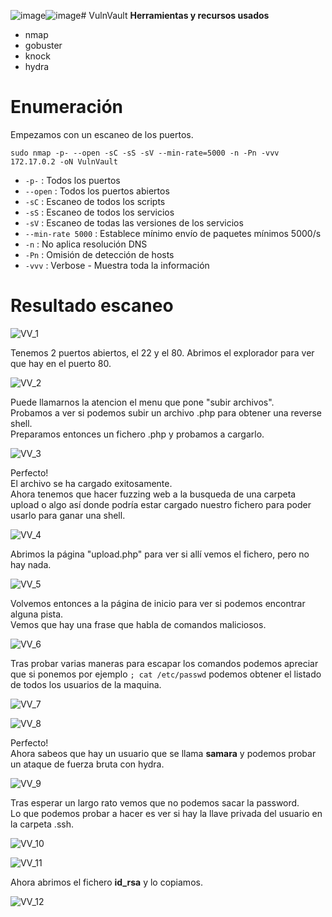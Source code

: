 ![image](https://github.com/user-attachments/assets/c3774c10-44df-4b2e-bd4d-de010079a84c)![image](https://github.com/user-attachments/assets/8248e627-6c1e-4647-8dcc-895144a905cc)# VulnVault
**Herramientas y recursos usados**  
- nmap 
- gobuster  
- knock  
- hydra

# Enumeración

Empezamos con un escaneo de los puertos.

`sudo nmap -p- --open -sC -sS -sV --min-rate=5000 -n -Pn -vvv 172.17.0.2 -oN VulnVault`  

- `-p-` : Todos los puertos
- `--open` : Todos los puertos abiertos
- `-sC` : Escaneo de todos los scripts
- `-sS` : Escaneo de todos los servicios
- `-sV` : Escaneo de todas las versiones de los servicios
- `--min-rate 5000` : Establece mínimo envío de paquetes mínimos 5000/s
- `-n` : No aplica resolución DNS
- `-Pn` : Omisión de detección de hosts
- `-vvv` : Verbose - Muestra toda la información

# Resultado escaneo  
![VV_1](https://github.com/giustiand/DockerLabs-Writeups/blob/main/F%C3%A1cil/images/vulnvault/VV_1.jpg)  

Tenemos 2 puertos abiertos, el 22 y el 80. 
Abrimos el explorador para ver que hay en el puerto 80. 

![VV_2](https://github.com/giustiand/DockerLabs-Writeups/blob/main/F%C3%A1cil/images/vulnvault/VV_2.jpg)  

Puede llamarnos la atencion el menu que pone "subir archivos".   
Probamos a ver si podemos subir un archivo .php para obtener una reverse shell.   
Preparamos entonces un fichero .php y probamos a cargarlo.  

![VV_3](https://github.com/giustiand/DockerLabs-Writeups/blob/main/F%C3%A1cil/images/vulnvault/VV_3.jpg)   

Perfecto!  
El archivo se ha cargado exitosamente.   
Ahora tenemos que hacer fuzzing web a la busqueda de una carpeta upload o algo así donde podría estar cargado nuestro fichero para poder usarlo para ganar una shell.   

![VV_4](https://github.com/giustiand/DockerLabs-Writeups/blob/main/F%C3%A1cil/images/vulnvault/VV_4.jpg)     

Abrimos la página "upload.php" para ver si allí vemos el fichero, pero no hay nada.   

![VV_5](https://github.com/giustiand/DockerLabs-Writeups/blob/main/F%C3%A1cil/images/vulnvault/VV_5.jpg)    

Volvemos entonces a la página de inicio para ver si podemos encontrar alguna pista.  
Vemos que hay una frase que habla de comandos maliciosos.  

![VV_6](https://github.com/giustiand/DockerLabs-Writeups/blob/main/F%C3%A1cil/images/vulnvault/VV_6.jpg)     

Tras probar varias maneras para escapar los comandos podemos apreciar que si ponemos por ejemplo `; cat /etc/passwd` podemos obtener el listado de todos los usuarios de la maquina.  

![VV_7](https://github.com/giustiand/DockerLabs-Writeups/blob/main/F%C3%A1cil/images/vulnvault/VV_7.jpg)    

![VV_8](https://github.com/giustiand/DockerLabs-Writeups/blob/main/F%C3%A1cil/images/vulnvault/VV_8.jpg)   

Perfecto!  
Ahora sabeos que hay un usuario que se llama **samara** y podemos probar un ataque de fuerza bruta con hydra.  

![VV_9](https://github.com/giustiand/DockerLabs-Writeups/blob/main/F%C3%A1cil/images/vulnvault/VV_9.jpg)     

Tras esperar un largo rato vemos que no podemos sacar la password.  
Lo que podemos probar a hacer es ver si hay la llave privada del usuario en la carpeta .ssh.  

![VV_10](https://github.com/giustiand/DockerLabs-Writeups/blob/main/F%C3%A1cil/images/vulnvault/VV_10.jpg)      

![VV_11](https://github.com/giustiand/DockerLabs-Writeups/blob/main/F%C3%A1cil/images/vulnvault/VV_11.jpg)    

Ahora abrimos el fichero **id_rsa** y lo copiamos.  

![VV_12](https://github.com/giustiand/DockerLabs-Writeups/blob/main/F%C3%A1cil/images/vulnvault/VV_12.jpg)    




























